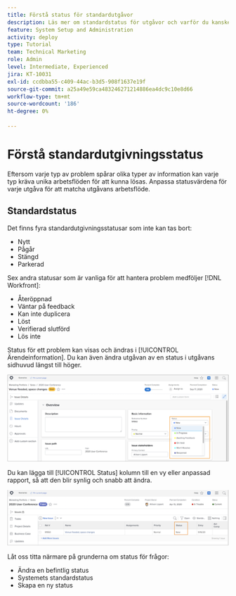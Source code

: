 ```yaml
---
title: Förstå status för standardutgåvor
description: Läs mer om standardstatus för utgåvor och varför du kanske vill anpassa dem så att de passar din organisations arbetsflöde.
feature: System Setup and Administration
activity: deploy
type: Tutorial
team: Technical Marketing
role: Admin
level: Intermediate, Experienced
jira: KT-10031
exl-id: ccdbba55-c409-44ac-b3d5-908f1637e19f
source-git-commit: a25a49e59ca483246271214886ea4dc9c10e8d66
workflow-type: tm+mt
source-wordcount: '186'
ht-degree: 0%

---
```


# Förstå standardutgivningsstatus

Eftersom varje typ av problem spårar olika typer av information kan varje typ kräva unika arbetsflöden för att kunna lösas. Anpassa statusvärdena för varje utgåva för att matcha utgåvans arbetsflöde.

<!---
add URL in paragraph below
--->

## Standardstatus

Det finns fyra standardutgivningsstatusar som inte kan tas bort:

* Nytt
* Pågår
* Stängd
* Parkerad

Sex andra statusar som är vanliga för att hantera problem medföljer [!DNL Workfront]:

* Återöppnad
* Väntar på feedback
* Kan inte duplicera
* Löst
* Verifierad slutförd
* Lös inte

<!---
need URL in paragraph below
--->


Status för ett problem kan visas och ändras i [!UICONTROL Ärendeinformation]. Du kan även ändra utgåvan av en status i utgåvans sidhuvud längst till höger.

![[!UICONTROL Status] i sidhuvudet och [!UICONTROL Ärendeinformation] page](assets/admin-fund-issue-details-status.png)

Du kan lägga till [!UICONTROL Status] kolumn till en vy eller anpassad rapport, så att den blir synlig och snabb att ändra.

![[!UICONTROL Status] kolumn i en [!UICONTROL Visa]](assets/admin-fund-issue-status-view.png)

<!---
link the bullets below to the articles
--->

Låt oss titta närmare på grunderna om status för frågor:

* Ändra en befintlig status
* Systemets standardstatus
* Skapa en ny status
